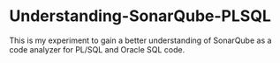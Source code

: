 # Understanding-SonarQube-PLSQL
This is my experiment to gain a better understanding of SonarQube as a code analyzer for PL/SQL and Oracle SQL code.
